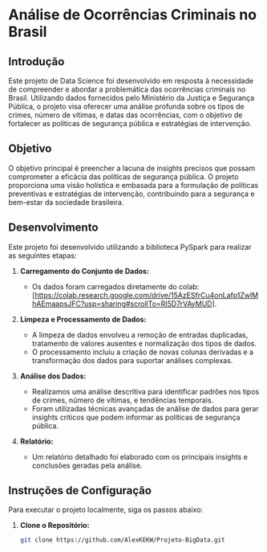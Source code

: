 # Análise de Ocorrências Criminais no Brasil

## Introdução

Este projeto de Data Science foi desenvolvido em resposta à necessidade de compreender e abordar a problemática das ocorrências criminais no Brasil. Utilizando dados fornecidos pelo Ministério da Justiça e Segurança Pública, o projeto visa oferecer uma análise profunda sobre os tipos de crimes, número de vítimas, e datas das ocorrências, com o objetivo de fortalecer as políticas de segurança pública e estratégias de intervenção.

## Objetivo

O objetivo principal é preencher a lacuna de insights precisos que possam comprometer a eficácia das políticas de segurança pública. O projeto proporciona uma visão holística e embasada para a formulação de políticas preventivas e estratégias de intervenção, contribuindo para a segurança e bem-estar da sociedade brasileira.

## Desenvolvimento

Este projeto foi desenvolvido utilizando a biblioteca PySpark para realizar as seguintes etapas:

1. **Carregamento do Conjunto de Dados:**
   - Os dados foram carregados diretamente do colab: [https://colab.research.google.com/drive/15AzESfrCu4onLafp1ZwlMhAEmaapsJFC?usp=sharing#scrollTo=RI5D7rVAyMUD].
   
2. **Limpeza e Processamento de Dados:**
   - A limpeza de dados envolveu a remoção de entradas duplicadas, tratamento de valores ausentes e normalização dos tipos de dados.
   - O processamento incluiu a criação de novas colunas derivadas e a transformação dos dados para suportar análises complexas.

3. **Análise dos Dados:**
   - Realizamos uma análise descritiva para identificar padrões nos tipos de crimes, número de vítimas, e tendências temporais.
   - Foram utilizadas técnicas avançadas de análise de dados para gerar insights críticos que podem informar as políticas de segurança pública.

4. **Relatório:**
   - Um relatório detalhado foi elaborado com os principais insights e conclusões geradas pela análise.

## Instruções de Configuração

Para executar o projeto localmente, siga os passos abaixo:

1. **Clone o Repositório:**

   ```bash
   git clone https://github.com/AlexKEKW/Projeto-BigData.git

